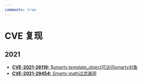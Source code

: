 ```yaml
---
comments: true
---
```

# CVE 复现

## 2021
- [**CVE-2021-26119:** $smarty.template_object可访问smarty对象](/Sec/Web/SSTI/smarty/#cve-2021-26119)
- [**CVE-2021-29454:** Smarty math过滤漏洞](/Sec/Web/SSTI/smarty/#cve-2021-29454)